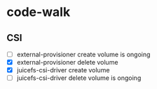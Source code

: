 # code-walk

## CSI

* [ ] external-provisioner create volume is ongoing
* [X] external-provisioner delete volume
* [X] juicefs-csi-driver create volume
* [ ] juicefs-csi-driver delete volume is ongoing
